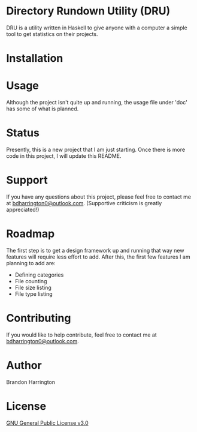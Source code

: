 
# Directory Rundown Utility (DRU)

DRU is a utility written in Haskell to give anyone with a
computer a simple tool to get statistics on their projects.


# Installation


# Usage

Although the project isn't quite up and running, the usage
file under 'doc' has some of what is planned.

# Status

Presently, this is a new project that I am just starting.
Once there is more code in this project, I will update this
README.


# Support

If you have any questions about this project, please feel
free to contact me at bdharrington0@outlook.com. (Supportive
criticism is greatly appreciated!)


# Roadmap 

The first step is to get a design framework up and running
that way new features will require less effort to add. After
this, the first few features I am planning to add are:
* Defining categories
* File counting
* File size listing
* File type listing


# Contributing

If you would like to help contribute, feel free to contact
me at bdharrington0@outlook.com.


# Author

Brandon Harrington


# License

[GNU General Public License v3.0](https://choosealicense.com/licenses/gpl-3.0/)